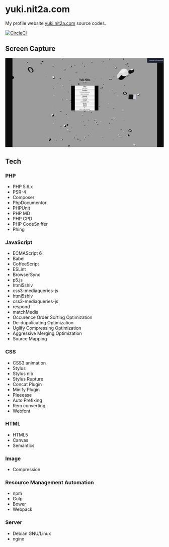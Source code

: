# yuki.nit2a.com
My profile website [yuki.nit2a.com](http://yuki.nit2a.com/) source codes.

[![CircleCI](https://circleci.com/gh/yuki-nit2a/yuki.nit2a.com/tree/master.svg?style=shield)](https://circleci.com/gh/yuki-nit2a/yuki.nit2a.com/tree/master)

## Screen Capture
[![Screen Capture](https://raw.githubusercontent.com/yuki-nit2a/yuki.nit2a.com/master/readme/screencapture.gif)](http://yuki.nit2a.com/)

## Tech

### PHP

* PHP 5.6.x
* PSR-4
* Composer
* PhpDocumentor
* PHPUnit
* PHP MD
* PHP CPD
* PHP CodeSniffer
* Phing

### JavaScript

* ECMAScript 6
* Babel
* CoffeeScript
* ESLint
* BrowserSync
* p5.js
* html5shiv
* css3-mediaqueries-js
* html5shiv
* css3-mediaqueries-js
* respond
* matchMedia
* Occurence Order Sorting Optimization
* De-dupulicating Optimization
* Uglify Compressing Optimization
* Aggressive Merging Optimization
* Source Mapping

### CSS

* CSS3 animation
* Stylus
* Stylus nib
* Stylus Rupture
* Concat Plugin
* Minify Plugin
* Pleeease
* Auto Prefixing
* Rem converting
* Webfont

### HTML

* HTML5
* Canvas
* Semantics

### Image

* Compression

### Resource Management Automation

* npm
* Gulp
* Bower
* Webpack

### Server

* Debian GNU/Linux
* nginx

